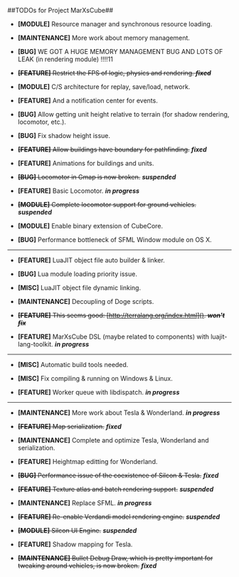 ##TODOs for Project MarXsCube##

* **[MODULE]** Resource manager and synchronous resource loading.

* **[MAINTENANCE]** More work about memory management.

* **[BUG]** WE GOT A HUGE MEMORY MANAGEMENT BUG AND LOTS OF LEAK (in rendering module) !!!!11

* ~~**[FEATURE]** Restrict the FPS of logic, physics and rendering. ***fixed***~~

* **[MODULE]** C/S architecture for replay, save/load, network.

* **[FEATURE]** And a notification center for events.

* **[BUG]** Allow getting unit height relative to terrain (for shadow rendering, locomotor, etc.).

* **[BUG]** Fix shadow height issue.

* ~~**[FEATURE]** Allow buildings have boundary for pathfinding.~~ ***fixed***

* **[FEATURE]** Animations for buildings and units.

* ~~**[BUG]** Locomotor in Gmap is now broken.~~ ***suspended***

* **[FEATURE]** Basic Locomotor. ***in progress***

* ~~**[MODULE]** Complete locomotor support for ground vehicles.~~ ***suspended***

* **[MODULE]** Enable binary extension of CubeCore.

* **[BUG]** Performance bottleneck of SFML Window module on OS X.

---


* **[FEATURE]** LuaJIT object file auto builder & linker.

* **[BUG]** Lua module loading priority issue.

* **[MISC]** LuaJIT object file dynamic linking.

* **[MAINTENANCE]** Decoupling of Doge scripts.

* ~~**[FEATURE]** This seems good: [http://terralang.org/index.html](). ***won't fix***~~

* **[FEATURE]** MarXsCube DSL (maybe related to components) with luajit-lang-toolkit. ***in progress***


---

* **[MISC]** Automatic build tools needed.

* **[MISC]** Fix compiling & running on Windows & Linux.

* **[FEATURE]** Worker queue with libdispatch. ***in progress***

---

* **[MAINTENANCE]** More work about Tesla & Wonderland. ***in progress***

* ~~**[FEATURE]** Map serialization.~~ ***fixed***

* **[MAINTENANCE]** Complete and optimize Tesla, Wonderland and serialization.

* **[FEATURE]** Heightmap editting for Wonderland.

* ~~**[BUG]** Performance issue of the coexistence of Silcon & Tesla.~~ ***fixed***

* ~~**[FEATURE]** Texture atlas and batch rendering support.~~ ***suspended***

* **[MAINTENANCE]** Replace SFML. ***in progress***

* ~~**[FEATURE]** Re-enable Verdandi model rendering engine.~~ ***suspended***

* ~~**[MODULE]** Silcon UI Engine.~~ ***suspended***

* **[FEATURE]** Shadow mapping for Tesla.

* ~~**[MAINTENANCE]** Bullet Debug Draw, which is pretty important for tweaking around vehicles, is now broken.~~ ***fixed***